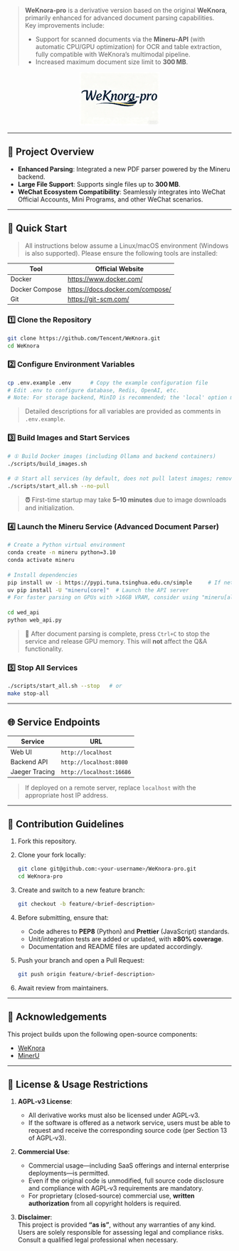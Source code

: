 > **WeKnora‑pro** is a derivative version based on the original **WeKnora**, primarily enhanced for advanced document parsing capabilities.  
> Key improvements include:
> * Support for scanned documents via the **Mineru‑API** (with automatic CPU/GPU optimization) for OCR and table extraction, fully compatible with WeKnora’s multimodal pipeline.
> * Increased maximum document size limit to **300 MB**.

<p align="center">
  <picture>
    <img src="./docs/images/logo.png" alt="WeKnora Logo" height="120"/>
  </picture>
</p>

---

## 📌 Project Overview

- **Enhanced Parsing**: Integrated a new PDF parser powered by the Mineru backend.
- **Large File Support**: Supports single files up to **300 MB**.
- **WeChat Ecosystem Compatibility**: Seamlessly integrates into WeChat Official Accounts, Mini Programs, and other WeChat scenarios.

---

## 🚀 Quick Start

> All instructions below assume a Linux/macOS environment (Windows is also supported). Please ensure the following tools are installed:

| Tool | Official Website |
|------|------------------|
| Docker | https://www.docker.com/ |
| Docker Compose | https://docs.docker.com/compose/ |
| Git | https://git-scm.com/ |

### 1️⃣ Clone the Repository

```bash
git clone https://github.com/Tencent/WeKnora.git
cd WeKnora
```

### 2️⃣ Configure Environment Variables

```bash
cp .env.example .env      # Copy the example configuration file
# Edit .env to configure database, Redis, OpenAI, etc.
# Note: For storage backend, MinIO is recommended; the 'local' option may prevent multi-model enhancement from functioning properly.
```

> Detailed descriptions for all variables are provided as comments in `.env.example`.

### 3️⃣ Build Images and Start Services

```bash
# ① Build Docker images (including Ollama and backend containers)
./scripts/build_images.sh

# ② Start all services (by default, does not pull latest images; remove --no-pull to update)
./scripts/start_all.sh --no-pull
```

> **⏰** First-time startup may take **5–10 minutes** due to image downloads and initialization.

### 4️⃣ Launch the Mineru Service (Advanced Document Parser)

```bash
# Create a Python virtual environment
conda create -n mineru python=3.10
conda activate mineru

# Install dependencies
pip install uv -i https://pypi.tuna.tsinghua.edu.cn/simple     # If network issues occur, use plain pip
uv pip install -U "mineru[core]"  # Launch the API server
# For faster parsing on GPUs with >16GB VRAM, consider using "mineru[all]"

cd wed_api
python web_api.py
```

> **🛑** After document parsing is complete, press `Ctrl+C` to stop the service and release GPU memory. This will **not** affect the Q&A functionality.

### 5️⃣ Stop All Services

```bash
./scripts/start_all.sh --stop   # or
make stop-all
```

---

## 🌐 Service Endpoints

| Service | URL |
|--------|-----|
| Web UI | `http://localhost` |
| Backend API | `http://localhost:8080` |
| Jaeger Tracing | `http://localhost:16686` |

> If deployed on a remote server, replace `localhost` with the appropriate host IP address.

---

## 🔧 Contribution Guidelines

1. Fork this repository.  
2. Clone your fork locally:

   ```bash
   git clone git@github.com:<your-username>/WeKnora-pro.git
   cd WeKnora-pro
   ```

3. Create and switch to a new feature branch:

   ```bash
   git checkout -b feature/<brief-description>
   ```

4. Before submitting, ensure that:

   * Code adheres to **PEP8** (Python) and **Prettier** (JavaScript) standards.
   * Unit/integration tests are added or updated, with **≥80% coverage**.
   * Documentation and README files are updated accordingly.

5. Push your branch and open a Pull Request:

   ```bash
   git push origin feature/<brief-description>
   ```

6. Await review from maintainers.

---

## 🙏 Acknowledgements

This project builds upon the following open-source components:

- [WeKnora](https://github.com/Tencent/WeKnora)
- [MinerU](https://github.com/opendatalab/MinerU)

---

## 📜 License & Usage Restrictions

1. **AGPL‑v3 License**:  
   * All derivative works must also be licensed under AGPL‑v3.  
   * If the software is offered as a network service, users must be able to request and receive the corresponding source code (per Section 13 of AGPL‑v3).

2. **Commercial Use**:  
   * Commercial usage—including SaaS offerings and internal enterprise deployments—is permitted.  
   * Even if the original code is unmodified, full source code disclosure and compliance with AGPL‑v3 requirements are mandatory.  
   * For proprietary (closed-source) commercial use, **written authorization** from all copyright holders is required.

3. **Disclaimer**:  
   This project is provided **“as is”**, without any warranties of any kind. Users are solely responsible for assessing legal and compliance risks. Consult a qualified legal professional when necessary.